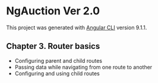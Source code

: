 # NgAuction Ver 2.0

This project was generated with [Angular CLI](https://github.com/angular/angular-cli) version 9.1.1.

## Chapter 3. Router basics

* Configuring parent and child routes
* Passing data while navigating from one route to another
* Configuring and using child routes
